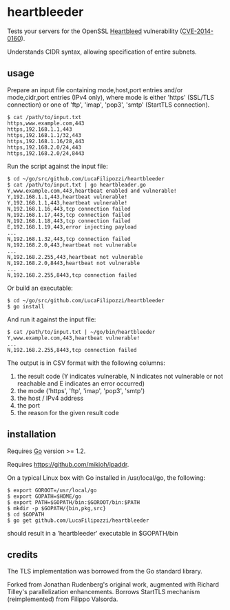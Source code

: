# heartbleeder

Tests your servers for the OpenSSL [Heartbleed](http://heartbleed.com/)
vulnerability ([CVE-2014-0160](https://www.openssl.org/news/secadv_20140407.txt)).

Understands CIDR syntax, allowing specification of entire subnets.

## usage

Prepare an input file containing mode,host,port entries and/or mode,cidr,port
entries (IPv4 only), where mode is either 'https' (SSL/TLS connection) or one
of 'ftp', 'imap', 'pop3', 'smtp' (StartTLS connection).

```text
$ cat /path/to/input.txt
https,www.example.com,443
https,192.168.1.1,443
https,192.168.1.1/32,443
https,192.168.1.16/28,443
https,192.168.2.0/24,443
https,192.168.2.0/24,8443
```

Run the script against the input file:

```text
$ cd ~/go/src/github.com/LucaFilipozzi/heartbleeder
$ cat /path/to/input.txt | go heartbleader.go
Y,www.example.com,443,heartbeat enabled and vulnerable!
Y,192.168.1.1,443,heartbeat vulnerable!
Y,192.168.1.1,443,heartbeat vulnerable!
N,192.168.1.16,443,tcp connection failed
N,192.168.1.17,443,tcp connection failed
N,192.168.1.18,443,tcp connection failed
E,192.168.1.19,443,error injecting payload
...
N,192.168.1.32,443,tcp connection failed
N,192.168.2.0,443,heartbeat not vulnerable
...
N,192.168.2.255,443,heartbeat not vulnerable
N,192.168.2.0,8443,heartbeat not vulnerable
...
N,192.168.2.255,8443,tcp connection failed
```

Or build an executable:

```text
$ cd ~/go/src/github.com/LucaFilipozzi/heartbleeder
$ go install
```

And run it against the input file:

```text
$ cat /path/to/input.txt | ~/go/bin/heartbleeder
Y,www.example.com,443,heartbeat vulnerable!
...
N,192.168.2.255,8443,tcp connection failed
```

The output is in CSV format with the following columns:

1. the result code (Y indicates vulnerable, N indicates not vulnerable or not reachable and E indicates an error occurred)
2. the mode ('https', 'ftp', 'imap', 'pop3', 'smtp')
3. the host / IPv4 address
4. the port
5. the reason for the given result code

## installation

Requires [Go](http://golang.org/) version >= 1.2.

Requires https://github.com/mikioh/ipaddr.

On a typical Linux box with Go installed in /usr/local/go, the following:

```text
$ export GOROOT=/usr/local/go
$ export GOPATH=$HOME/go
$ export PATH=$GOPATH/bin:$GOROOT/bin:$PATH
$ mkdir -p $GOPATH/{bin,pkg,src}
$ cd $GOPATH
$ go get github.com/LucaFilipozzi/heartbleeder
```

should result in a 'heartbleeder' executable in $GOPATH/bin

## credits

The TLS implementation was borrowed from the Go standard library.

Forked from Jonathan Rudenberg's original work, augmented with Richard Tilley's
parallelization enhancements. Borrows StartTLS mechanism (reimplemented) from
Filippo Valsorda.

